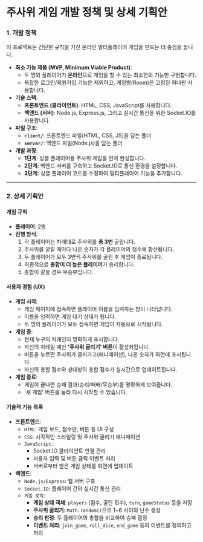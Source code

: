 # 주사위 게임 개발 정책 및 상세 기획안

### 1. 개발 정책

이 프로젝트는 간단한 규칙을 가진 온라인 멀티플레이어 게임을 만드는 데 중점을 둡니다.

* **최소 기능 제품 (MVP, Minimum Viable Product)**:
    * 두 명의 플레이어가 **온라인**으로 게임을 할 수 있는 최소한의 기능만 구현합니다.
    * 복잡한 로그인/회원가입 기능은 제외하고, 게임방(Room)은 고정된 하나만 사용합니다.
* **기술 스택**:
    * **프론트엔드 (클라이언트)**: HTML, CSS, JavaScript를 사용합니다.
    * **백엔드 (서버)**: Node.js, Express.js, 그리고 실시간 통신을 위한 Socket.IO를 사용합니다.
* **파일 구조**:
    * **`client/`**: 프론트엔드 파일(HTML, CSS, JS)을 담는 폴더
    * **`server/`**: 백엔드 파일(Node.js)을 담는 폴더
* **개발 과정**:
    * **1단계**: 싱글 플레이어용 주사위 게임을 먼저 완성합니다.
    * **2단계**: 백엔드 서버를 구축하고 Socket.IO로 통신 환경을 설정합니다.
    * **3단계**: 싱글 플레이어 코드를 수정하여 멀티플레이어 기능을 추가합니다.

---

### 2. 상세 기획안

#### 게임 규칙

* **플레이어**: 2명
* **진행 방식**:
    1.  각 플레이어는 차례대로 주사위를 **총 3번** 굴립니다.
    2.  주사위를 굴릴 때마다 나온 숫자가 각 플레이어의 점수에 합산됩니다.
    3.  두 플레이어가 모두 3번씩 주사위를 굴린 후 게임이 종료됩니다.
    4.  최종적으로 **총합이 더 높은 플레이어**가 승리합니다.
    5.  총합이 같을 경우 무승부입니다.

#### 사용자 경험 (UX)

* **게임 시작**:
    * 게임 페이지에 접속하면 플레이어 이름을 입력하는 창이 나타납니다.
    * 이름을 입력하면 게임 대기 상태가 됩니다.
    * 두 명의 플레이어가 모두 접속하면 게임이 자동으로 시작됩니다.
* **게임 중**:
    * 현재 누구의 차례인지 명확하게 표시합니다.
    * 자신의 차례일 때만 **'주사위 굴리기' 버튼**이 활성화됩니다.
    * 버튼을 누르면 주사위가 굴러가고(애니메이션), 나온 숫자가 화면에 표시됩니다.
    * 자신의 총합 점수와 상대방의 총합 점수가 실시간으로 업데이트됩니다.
* **게임 종료**:
    * 게임이 끝나면 승패 결과(승리/패배/무승부)를 명확하게 보여줍니다.
    * '새 게임' 버튼을 눌러 다시 시작할 수 있습니다.

#### 기술적 기능 목록

* **프론트엔드**:
    * `HTML`: 게임 보드, 점수판, 버튼 등 UI 구성
    * `CSS`: 시각적인 스타일링 및 주사위 굴리기 애니메이션
    * `JavaScript`:
        * Socket.IO 클라이언트 연결 관리
        * 사용자 입력 및 버튼 클릭 이벤트 처리
        * 서버로부터 받은 게임 상태를 화면에 업데이트
* **백엔드**:
    * `Node.js/Express`: 웹 서버 구축
    * `Socket.IO`: 플레이어 간의 실시간 통신 관리
    * `게임 로직`:
        * **게임 상태 객체**: `players` (점수, 굴린 횟수), `turn`, `gameStatus` 등을 저장
        * **주사위 굴리기**: `Math.random()`으로 1~6 사이의 난수 생성
        * **승리 판정**: 두 플레이어의 총합을 비교하여 승패 결정
        * **이벤트 처리**: `join_game`, `roll_dice`, `end_game` 등의 이벤트를 정의하고 처리